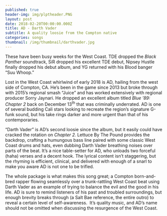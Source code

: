```yaml
---
published: true
header-img: img/plptheader.PNG
layout: post
date: 2018-02-20T00:00:00.000Z
title: AD - Darth Vader
subtitle: A quality loosie from the Compton native
categories: songs
thumbnail: /img/thumbnail/darthvader.jpg
---
```

<p>These have been busy weeks for the West Coast. TDE dropped the <em>Black Panther</em> soundtrack, SiR dropped his excellent TDE debut, Nipsey Hustle finally dropped his debut album, and YG returned with his Blood banger &ldquo;Suu Whoop.&rdquo;</p>
<p>Lost in the West Coast whirlwind of early 2018 is AD, hailing from the west side of Compton, CA. He&rsquo;s been in the game since 2013 but broke through with 2015&rsquo;s regional smash &ldquo;Juice&rdquo; and has worked extensively with regional producer Sorry Jaynari. He dropped an excellent album titled <em>Blue &rsquo;89: Chapter 2</em> back on December 13<sup>th</sup> that was criminally underrated. AD is one of several budding Cali stars looking to recreate the region&rsquo;s signature G-funk sound, but his take rings darker and more urgent than that of his contemporaries.</p>
<p>&ldquo;Darth Vader&rdquo; is AD&rsquo;s second loosie since the album, but it easily could have cracked the rotation on <em>Chapter 2. </em>Lettuce By The Pound provides the backdrop, crafting a humungous bass line paired with some classic West Coast drums and hats, even dubbing Darth Vader breathing noises over parts of the beat. It&rsquo;s a nice table-setter for AD, who unloads two forceful (haha) verses and a decent hook. The lyrical content isn&rsquo;t staggering, but the rhyming is efficient, clinical, and delivered with enough of a snarl to make you aware AD is not one to be trifled.</p>
<p>The whole package is what makes this song great; a Compton born-and-bred rapper flowing seamlessly over a trunk-rattling West Coast beat using Darth Vader as an example of trying to balance the evil and the good in his life. AD is sure to remind listeners of his past and troubled surroundings, but enough brevity breaks through (a Salt Bae reference, the entire outro) to reveal a certain level of self-awareness.&nbsp; It&rsquo;s quality music, and AD&rsquo;s name should not be omitted when discussing the resurgence of the West Coast.</p>
